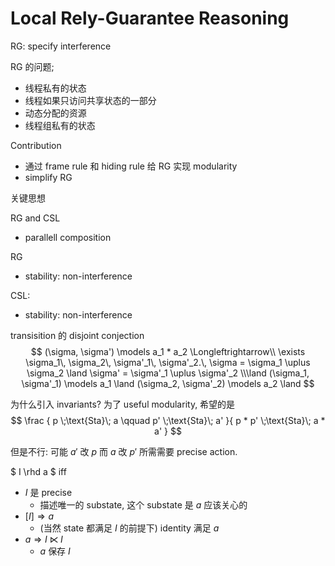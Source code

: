 # Local Rely-Guarantee Reasoning

RG: specify interference

RG 的问题;
* 线程私有的状态
* 线程如果只访问共享状态的一部分
* 动态分配的资源
* 线程组私有的状态

Contribution
* 通过 frame rule 和 hiding rule 给 RG 实现 modularity
* simplify RG



关键思想

RG and CSL
* parallell composition

RG
* stability: non-interference

CSL:
* stability: non-interference



transisition 的 disjoint conjection 
$$
    (\sigma, \sigma') \models a_1 * a_2
    \Longleftrightarrow\\
    \exists \sigma_1\, \sigma_2\, \sigma'_1\, \sigma'_2.\,
    \sigma = \sigma_1 \uplus \sigma_2 \land \sigma' = \sigma'_1 \uplus \sigma'_2 \\\land
    (\sigma_1, \sigma'_1) \models a_1 \land
    (\sigma_2, \sigma'_2) \models a_2 \land
$$

为什么引入 invariants? 为了 useful modularity, 希望的是
$$
    \frac
        {
         p \;\text{Sta}\; a
         \qquad
         p' \;\text{Sta}\; a'
        }{ 
         p * p' \;\text{Sta}\; a * a'
        }
$$

但是不行: 可能 $a'$ 改 $p$ 而 $a$ 改 $p'$ 所需需要 precise action.

$ I \rhd a $ iff
* $I$ 是 precise
  - 描述唯一的 substate, 这个 substate 是 $a$ 应该关心的
* $[I] \Rightarrow a$
  - (当然 state 都满足 $I$ 的前提下) identity 满足 $a$
* $a \Rightarrow I \ltimes I$
  - $a$ 保存 $I$


